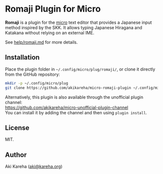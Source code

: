 # Romaji Plugin for Micro

**Romaji** is a plugin for the
[micro](https://micro-editor.github.io/) text editor that provides a Japanese
input method inspired by the SKK.
It allows typing Japanese Hiragana and Katakana without relying on an external
IME.

See [help/romaji.md](help/romaji.md) for more details.

## Installation

Place the plugin folder in `~/.config/micro/plug/romaji/`, or clone it
directly from the GitHub repository:

```sh
mkdir -p ~/.config/micro/plug
git clone https://github.com/akikareha/micro-romaji-plugin ~/.config/micro/plug/romaji
```

Alternatively, this plugin is also available through the unofficial plugin
channel:  
https://github.com/akikareha/micro-unofficial-plugin-channel  
You can install it by adding the channel and then using `plugin install`.

## License

MIT.

## Author

Aki Kareha (aki@kareha.org)
